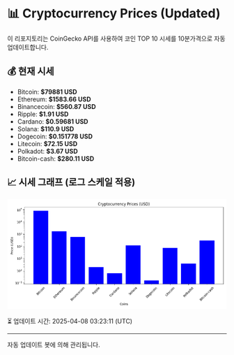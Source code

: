 
# 📊 Cryptocurrency Prices (Updated)

이 리포지토리는 CoinGecko API를 사용하여 코인 TOP 10 시세를 10분가격으로 자동 업데이트합니다.

## 💰 현재 시세
- Bitcoin: **$79881 USD**
- Ethereum: **$1583.66 USD**
- Binancecoin: **$560.87 USD**
- Ripple: **$1.91 USD**
- Cardano: **$0.59681 USD**
- Solana: **$110.9 USD**
- Dogecoin: **$0.151778 USD**
- Litecoin: **$72.15 USD**
- Polkadot: **$3.67 USD**
- Bitcoin-cash: **$280.11 USD**

## 📈 시세 그래프 (로그 스케일 적용)
![Crypto Prices](crypto_prices.png)

⏳ 업데이트 시간: 2025-04-08 03:23:11 (UTC)

---
자동 업데이트 봇에 의해 관리됩니다.
